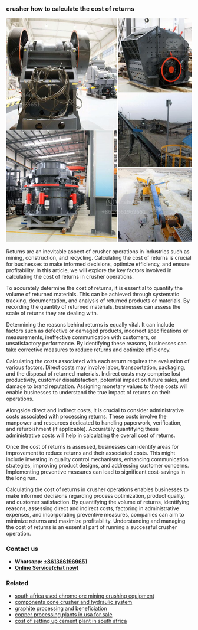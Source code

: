 <h3>crusher how to calculate the cost of returns</h3><img src='1706768050.jpg' alt=''><p>Returns are an inevitable aspect of crusher operations in industries such as mining, construction, and recycling. Calculating the cost of returns is crucial for businesses to make informed decisions, optimize efficiency, and ensure profitability. In this article, we will explore the key factors involved in calculating the cost of returns in crusher operations.</p><p>To accurately determine the cost of returns, it is essential to quantify the volume of returned materials. This can be achieved through systematic tracking, documentation, and analysis of returned products or materials. By recording the quantity of returned materials, businesses can assess the scale of returns they are dealing with.</p><p>Determining the reasons behind returns is equally vital. It can include factors such as defective or damaged products, incorrect specifications or measurements, ineffective communication with customers, or unsatisfactory performance. By identifying these reasons, businesses can take corrective measures to reduce returns and optimize efficiency.</p><p>Calculating the costs associated with each return requires the evaluation of various factors. Direct costs may involve labor, transportation, packaging, and the disposal of returned materials. Indirect costs may comprise lost productivity, customer dissatisfaction, potential impact on future sales, and damage to brand reputation. Assigning monetary values to these costs will enable businesses to understand the true impact of returns on their operations.</p><p>Alongside direct and indirect costs, it is crucial to consider administrative costs associated with processing returns. These costs involve the manpower and resources dedicated to handling paperwork, verification, and refurbishment (if applicable). Accurately quantifying these administrative costs will help in calculating the overall cost of returns.</p><p>Once the cost of returns is assessed, businesses can identify areas for improvement to reduce returns and their associated costs. This might include investing in quality control mechanisms, enhancing communication strategies, improving product designs, and addressing customer concerns. Implementing preventive measures can lead to significant cost-savings in the long run.</p><p>Calculating the cost of returns in crusher operations enables businesses to make informed decisions regarding process optimization, product quality, and customer satisfaction. By quantifying the volume of returns, identifying reasons, assessing direct and indirect costs, factoring in administrative expenses, and incorporating preventive measures, companies can aim to minimize returns and maximize profitability. Understanding and managing the cost of returns is an essential part of running a successful crusher operation.</p><h3>Contact us</h3><ul><li><strong>Whatsapp:&nbsp;<a href="https://wa.me/8613661969651">+8613661969651</a></strong></li><li><a href="https://swt.shibang-china.com/?git&amp;zhl&amp;crusher how to calculate the cost of returns"><strong>Online Service(chat now)</strong></a></li></ul><h3>Related</h3><ul><li><a href='south africa used chrome ore mining crushing equipment.md'>south africa used chrome ore mining crushing equipment</a></li><li><a href='components cone crusher and hydraulic system.md'>components cone crusher and hydraulic system</a></li><li><a href='graphite processing and beneficiation.md'>graphite processing and beneficiation</a></li><li><a href='copper processing plants in usa for sale.md'>copper processing plants in usa for sale</a></li><li><a href='cost of setting up cement plant in south africa.md'>cost of setting up cement plant in south africa</a></li></ul>